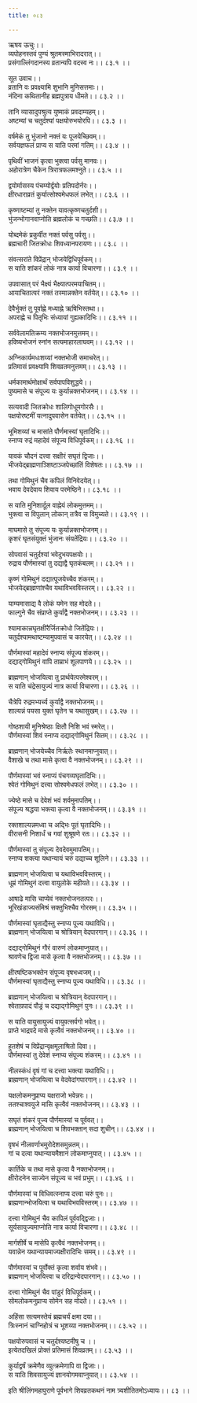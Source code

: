 ```yaml
---
title: ०८३

---
```

ऋषय ऊचुः।।  
व्यपोहनस्तवं पुण्यं श्रुतमस्माभिरादरात्।।  
प्रसंगाल्लिंगदानस्य व्रतान्यपि वदस्व नः।। ८३.१ ।।  
  
सूत उवाच।।  
व्रतानि वः प्रवक्ष्यामि शुभानि मुनिसत्तमाः।।  
नंदिना कथितानीह ब्रह्मपुत्राय धीमते।। ८३.२ ।।  
  
तानि व्यासादुपश्रुत्य युष्माकं प्रवदाम्यहम्।।  
अष्टम्यां च चतुर्दश्यां पक्षयोरुभयोरपि।। ८३.३ ।।  
  
वर्षमेकं तु भुंजानो नक्तं यः पूजयेच्छिवम्।।  
सर्वयज्ञफलं प्राप्य स याति परमां गतिम्।। ८३.४ ।।  
  
पृथिवीं भाजनं कृत्वा भुक्त्वा पर्वसु मानवः।।  
अहोरात्रेण चैकेन त्रिरात्रफलमश्नुते।। ८३.५ ।।  
  
द्वयोर्मासस्य पंचम्योर्द्वयोः प्रतिपदोर्नरः।।  
क्षीरधाराव्रतं कुर्यात्सोश्वमेधफलं लभेत्।। ८३.६ ।।  
  
कृष्णाष्टम्यां तु नक्तेन यावत्कृष्णचतुर्दशी।।  
भुंजन्भोगानवाप्नोति ब्रह्मलोकं च गच्छति।। ८३.७ ।।  
  
योब्दमेकं प्रकुर्वीत नक्तं पर्वसु पर्वसु।।  
ब्रह्मचारी जितक्रोधः शिवध्यानपरायणः।। ८३.८ ।।  
  
संवत्सरांते विप्रेंद्रान् भोजयेद्विधिपूर्वकम्।।  
स याति शांकरं लोकं नात्र कार्या विचारणा।। ८३.९ ।।  
  
उपवासात् परं भैक्ष्यं भैक्ष्यात्परमयाचितम्।।  
आयाचितात्परं नक्तं तस्मान्नक्तेन वर्तयेत्।। ८३.१० ।।  
  
देवैर्भुक्तं तु पूर्वाह्णे मध्याह्ने ऋषिभिस्तथा।।  
अपराह्णे च पितृभिः संध्यायां गुह्यकादिभिः।। ८३.११ ।।  
  
सर्ववेलामतिक्रम्य नक्तभोजनमुत्तमम्।।  
हविष्यभोजनं स्नांन सत्यमाहारलाघवम्।। ८३.१२ ।।  
  
अग्निकार्यमधःशय्यां नक्तभोजी समाचरेत्।।  
प्रतिमासं प्रवक्ष्यामि शिवव्रतमनुत्तमम्।। ८३.१३ ।।  
  
धर्मकामार्थमोक्षार्थं सर्वपापविशुद्धये।।  
पुष्यमासे च संपूज्य यः कुर्यान्नक्तभोजनम्।। ८३.१४ ।।  
  
सत्यवादी जितक्रोधः शालिगोधूमगोरसैः।।  
पक्षयोरष्टमीं यत्नादुपवासेन वर्तयेत्।। ८३.१५ ।।  
  
भूमिशय्यां च मासांते पौर्णमास्यां घृतादिभिः।।  
स्नाप्य रुद्रं महादेवं संपूज्य विधिपूर्वकम्।। ८३.१६ ।।  
  
यावकं चौदनं दत्त्वा सक्षीरं सघृतं द्विजाः।।  
भीजयेद्ब्राह्मणाञ्शिष्टाञ्जपेच्छांतिं विशेषतः।। ८३.१७ ।।  
  
तथा गोमिथुनं चैव कपिलं विनिवेदयेत्।।  
भवाय देवदेवाय शिवाय परमेष्ठिने।। ८३.१८ ।।  
  
स याति मुनिशार्दूल वाह्नेयं लोकमुत्तमम्।।  
भुक्त्वा स विपुलान् लोकान् तत्रैव स विमुच्यते।। ८३.१९ ।।  
  
माघमासे तु संपूज्य यः कुर्यान्नक्तभोजनम्।।  
कृशरं घृतसंयुक्तं भुंजानः संयतेंद्रियः।। ८३.२० ।।  
  
सोपवासं चतुर्दश्यां भवेदुभयपक्षयोः।।  
रुद्राय पौर्णमास्यां तु दद्याद्वै घृतकंबलम्।। ८३.२१ ।।  
  
कृष्णं गोमिथुनं दद्यात्पूजयेच्चैव शंकरम्।।  
भोजयेद्ब्राह्मणांश्चैव यथाविभवविस्तरम्।। ८३.२२ ।।  
  
याम्यमासाद्य वै लोकं यमेन सह मोदते।।  
फाल्गुने चैव संप्राप्ते कुर्याद्वै नक्तभोजनम्।। ८३.२३ ।।  
  
श्यामाकान्नघृतक्षीरैर्जितक्रोधो जितेंद्रियः।।  
चतुर्दश्यामथाष्टम्यामुपवासं च कारयेत्।। ८३.२४ ।।  
  
पौर्णमास्यां महादेवं स्नाप्य संपूज्य शंकरम्।।  
दद्याद्गोमिथुनं वापि ताम्राभं शूलपाणये।। ८३.२५ ।।  
  
ब्राह्मणान् भोजयित्वा तु प्रार्थयेत्परमेश्वरम्।।  
स याति चंद्रेसायुज्यं नात्र कार्या विचारणा।। ८३.२६ ।।  
  
चैत्रेपि रुद्रमभ्यर्च्य कुर्याद्वै नक्तभोजनम्।।  
शाल्यन्नं पयसा युक्तं घृतेन च यथासुखम्।। ८३.२७ ।।  
  
गोष्ठशायी मुनिश्रेष्ठाः क्षितौ निशि भवं स्मरेत्।।  
पौर्णमास्यां शिवं स्नाप्य दद्याद्गोमिथुनं सितम्।। ८३.२८ ।।  
  
ब्राह्मणान् भोजयेच्चैव निर्ऋतेः स्थानमाप्नुयात्।।  
वैशाखे च तथा मासे कृत्वा वै नक्तभोजनम्।। ८३.२९ ।।  
  
पौर्णमास्यां भवं स्नाप्यं पंचगव्यघृतादिभिः।।  
श्वेतं गोमिथुनं दत्त्वा सोश्वमेधफलं लभेत्।। ८३.३० ।।  
  
ज्येष्ठे मासे च देवेशं भवं शर्वमुमापतिम्।।  
संपूज्य श्रद्धया भक्त्या कृत्वा वै नक्तभोजनम्।। ८३.३१ ।।  
  
रक्तशाल्यन्नमध्वा च अद्भिः पूतं घृतादिभिः।।  
वीरासनी निशार्धं च गवां शुश्रूषणे रतः।। ८३.३२ ।।  
  
पौर्णमास्यां तु संपूज्य देवदेवमुमापतिम्।।  
स्नाप्य शक्त्या यथान्यायं चरुं दद्याच्च शूलिने।। ८३.३३ ।।  
  
ब्राह्मणान् भोजयित्वा च यथाविभवविस्तरम्।।  
धूम्रं गोमिथुनं दत्त्वा वायुलोके महीयते।। ८३.३४ ।।  
  
आषाढे मासि चाप्येवं नक्तभोजनतत्परः।।  
भूरिखंडाज्यसंमिश्रं सक्तुभिश्चैव गोरसम्।। ८३.३५ ।।  
  
पौर्णमास्यां घृताद्यैस्तु स्नाप्य पूज्य यथाविधि।।  
ब्राह्मणान् भोजयित्वा च श्रोत्रियान् वेदपारगान्।। ८३.३६ ।।  
  
दद्याद्गोमिथुनं गौरं वारुणं लोकमाप्नुयात्।।  
श्रावणेच द्विजा मासे कृत्वा वै नक्तभोजनम्।। ८३.३७ ।।  
  
क्षीरषष्टिकभक्तेन संपूज्य वृषभध्वजम्।।  
पौर्णमास्यां घृताद्यैस्तु स्नाप्य पूज्य यथाविधि।। ८३.३८ ।।  
  
ब्राह्मणान् भोजयित्वा च श्रोत्रियान् वेदपारगान्।।  
श्वेताग्रपादं पौड्रं च दद्याद्गोमिथुनं पुनः।। ८३.३९ ।।  
  
स याति वायुसायुज्यं वायुवत्सर्वगो भवेत्।।  
प्राप्ते भाद्रपदे मासे कृत्वैवं नक्तभोजनम्।। ८३.४० ।।  
  
हुतशेषं च विप्रेंद्रान्वृक्षमूलाश्रितो दिवा।।  
पौर्णमास्यां तु देवेशं स्नाप्य संपूज्य शंकरम्।। ८३.४१ ।।  
  
नीलस्कंधं वृषं गां च दत्त्वा भक्त्या यथाविधि।।  
ब्राह्मणान् भोजयित्वा च वेदवेदांगपारगान्।। ८३.४२ ।।  
  
यक्षलोकमनुप्राप्य यक्षराजो भवेन्नरः।।  
ततश्चाश्वयुजे मासि कृत्वैवं नक्तभोजनम्।। ८३.४३ ।।  
  
सघृतं शंकरं पूज्य पौर्णमास्यां च पूर्ववत्।।  
ब्राह्मणान् भोजयित्वा च शिवभक्तान् सदा शुचीन्।। ८३.४४ ।।  
  
वृषभं नीलवर्णाभमुरोदेशसमुन्नतम्।।  
गां च दत्वा यथान्यायमैशानं लोकमाप्नुयात्।। ८३.४५ ।।  
  
कार्तिके च तथा मासे कृत्वा वै नक्तभोजनम्।।  
क्षीरोदनेन साज्येन संपूज्य च भवं प्रभुम्।। ८३.४६ ।।  
  
पौर्णमास्यां च विधिवत्स्नाप्य दत्त्वा चरुं पुनः।।  
ब्राह्मणान्भोजयित्वा च यथाविभवविस्तरम्।। ८३.४७ ।।  
  
दत्त्वा गोमिथुनं चैव कापिलं पूर्ववद्द्विजाः।।  
सूर्यसायुज्यमाप्नोति नात्र कार्या विचारणा।। ८३.४८ ।।  
  
मार्गशीर्षे च मासेपि कृत्वैवं नक्तभोजनम्।।  
यवान्नेन यथान्यायमाज्यक्षीरादिभिः समम्।। ८३.४९ ।।  
  
पौर्णमास्यां च पूर्वोक्तं कृत्वा शर्वाय शंभवे।।  
ब्राह्मणान् भोजयित्त्वा च दरिद्रान्वेदपारगान्।। ८३.५० ।।  
  
दत्त्वा गोमिथुनं चैव पांडुरं विधिपूर्वकम्।।  
सोमलोकमनुप्राप्य सोमेन सह मोदते।। ८३.५१ ।।  
  
अहिंसा सत्यमस्तेयं ब्रह्मचर्यं क्षमा दया।।  
त्रिःस्नानं चाग्निहोत्रं च भूशय्या नक्तभोजनम्।। ८३.५२ ।।  
  
पक्षयोरुपवासं च चतुर्दश्यष्टमीषु च ।।  
इत्येतदखिलं प्रोक्तं प्रतिमासं शिवव्रतम्।। ८३.५३ ।।  
  
कुर्याद्वर्षं क्रमेणैव व्युत्क्रमेणापि वा द्विजाः।।  
स याति शिवसायुज्यं ज्ञानयोगमवाप्नुयात्।। ८३.५४ ।।  
  
इति श्रीलिंगमहापुराणे पूर्वभागे शिवव्रतकथनं नाम त्र्यशीतितमोऽध्यायः।। ८३ ।।